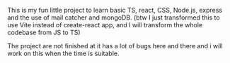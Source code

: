 This is my fun little project to learn basic TS, react, CSS, Node.js, express and the use of mail catcher and mongoDB. (btw I just transformed this to use Vite instead of create-react app, and I will transform the whole codebase from JS to TS)

The project are not finished at it has a lot of bugs here and there and i will work on this when the time is suitable. 
